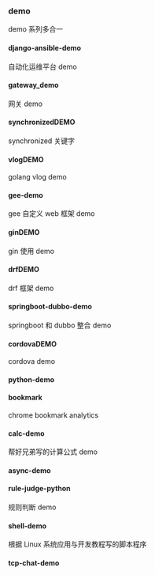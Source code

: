### demo

demo 系列多合一

#### django-ansible-demo

自动化运维平台 demo

#### gateway_demo

网关 demo

#### synchronizedDEMO

synchronized 关键字

#### vlogDEMO

golang vlog demo

#### gee-demo

gee 自定义 web 框架 demo

#### ginDEMO

gin 使用 demo

#### drfDEMO

drf 框架 demo

#### springboot-dubbo-demo

springboot 和 dubbo 整合 demo

#### cordovaDEMO

cordova demo

#### python-demo

#### bookmark

chrome bookmark analytics

#### calc-demo

帮好兄弟写的计算公式 demo

#### async-demo

#### rule-judge-python

规则判断 demo

#### shell-demo

根据 Linux 系统应用与开发教程写的脚本程序

#### tcp-chat-demo
